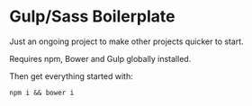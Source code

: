 # Gulp/Sass Boilerplate

Just an ongoing project to make other projects quicker to start.

Requires npm, Bower and Gulp globally installed. 

Then get everything started with:

```
npm i && bower i
```

